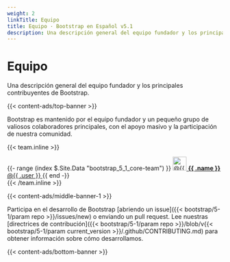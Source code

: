 ```yaml
---
weight: 2
linkTitle: Equipo
title: Equipo · Bootstrap en Español v5.1
description: Una descripción general del equipo fundador y los principales contribuyentes de Bootstrap.
---
```


# Equipo

Una descripción general del equipo fundador y los principales contribuyentes de Bootstrap.

{{< content-ads/top-banner >}}

Bootstrap es mantenido por el equipo fundador y un pequeño grupo de valiosos colaboradores principales, con el apoyo masivo y la participación de nuestra comunidad.

{{< team.inline >}}
<div class="list-group mb-3">
  {{- range (index $.Site.Data "bootstrap_5_1_core-team") }}
    <a class="list-group-item list-group-item-action d-flex align-items-center" href="https://github.com/{{ .user }}">
      <img src="https://github.com/{{ .user }}.png" alt="@{{ .user }}" width="32" height="32" class="rounded me-2" loading="lazy">
      <span>
        <strong>{{ .name }}</strong> @{{ .user }}
      </span>
    </a>
  {{ end -}}
</div>
{{< /team.inline >}}

{{< content-ads/middle-banner-1 >}}

Participa en el desarrollo de Bootstrap [abriendo un issue]({{< bootstrap/5-1/param repo >}}/issues/new) o enviando un pull request. Lee nuestras [directrices de contribución]({{< bootstrap/5-1/param repo >}}/blob/v{{< bootstrap/5-1/param current_version >}}/.github/CONTRIBUTING.md) para obtener información sobre cómo desarrollamos.

{{< content-ads/bottom-banner >}}